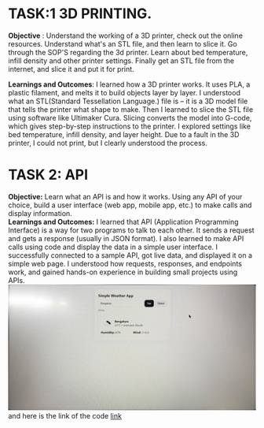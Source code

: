 
# TASK:1 3D PRINTING.  

**Objective** : Understand the working of a 3D printer, check out the online resources. Understand what's an STL file, and then learn to slice it. Go through the SOP'S regarding the 3d printer. Learn about bed temperature, infill density and other printer settings. Finally get an STL file from the internet, and slice it and put it for print.

**Learnings and Outcomes**: I learned how a 3D printer works. It uses PLA, a plastic filament, and melts it to build objects layer by layer. I understood what an STL(Standard Tessellation Language.) file is – it is a 3D model file that tells the printer what shape to make. Then I learned to slice the STL file using software like Ultimaker Cura. Slicing converts the model into G-code, which gives step-by-step instructions to the printer. I explored settings like bed temperature, infill density, and layer height. Due to a fault in the 3D printer, I could not print, but I clearly understood the process.   

# TASK 2: API
**Objective:** Learn what an API is and how it works. Using any API of your choice, build a user interface (web app, mobile app, etc.) to make calls and display information.  
**Learnings and Outcomes:** I learned that API (Application Programming Interface) is a way for two programs to talk to each other. It sends a request and gets a response (usually in JSON format). I also learned to make API calls using code and display the data in a simple user interface. I successfully connected to a sample API, got live data, and displayed it on a simple web page. I understood how requests, responses, and endpoints work, and gained hands-on experience in building small projects using APIs.  
![Alt text](https://github.com/Malappa-2006/Marvel_tasks/blob/main/API/API.jpg?raw=true)
and here is the link of the code [link](API/index.html)
